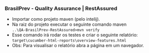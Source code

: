 ### BrasilPrev - Quality Assurance | RestAssured
* Importar como projeto maven (pelo intelij).
* Na raiz do projeto executar o seguinte comando maven \
```..\QA-BrasilPrev-RestAssured>mvn verify```
* Esse comando irá rodar os testes e criar o seguinte relatório: \
```target\cucumber-html-reports\overview-features.html```
* Obs: Para visualisar o relatório abra a página em um navegador.